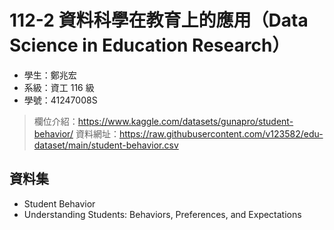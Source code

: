 # 112-2 資料科學在教育上的應用（Data Science in Education Research）

* 學生：鄭兆宏
* 系級：資工 116 級
* 學號：41247008S

> 欄位介紹：https://www.kaggle.com/datasets/gunapro/student-behavior/
> 資料網址：https://raw.githubusercontent.com/v123582/edu-dataset/main/student-behavior.csv

## 資料集

* Student Behavior
* Understanding Students: Behaviors, Preferences, and Expectations
